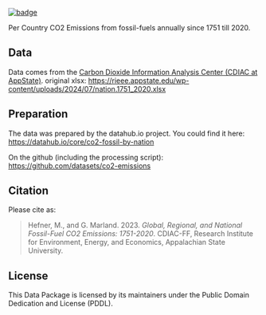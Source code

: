 <a className="gh-badge" href="https://datahub.io/core/co2-fossil-by-nation"><img src="https://badgen.net/badge/icon/View%20on%20datahub.io/orange?icon=https://datahub.io/datahub-cube-badge-icon.svg&label&scale=1.25" alt="badge" /></a>

Per Country CO2 Emissions from fossil-fuels annually since 1751 till 2020.

## Data
Data comes from the [Carbon Dioxide Information Analysis Center (CDIAC at AppState)][cdiac].
original xlsx: https://rieee.appstate.edu/wp-content/uploads/2024/07/nation.1751_2020.xlsx

## Preparation
The data was prepared by the datahub.io project. You could find it here:  
https://datahub.io/core/co2-fossil-by-nation  

On the github (including the processing script):   
https://github.com/datasets/co2-emissions

[cdiac]: https://rieee.appstate.edu/projects-programs/cdiac/

## Citation

Please cite as:

> Hefner, M., and G. Marland. 2023. *Global, Regional, and National Fossil-Fuel CO2 Emissions: 1751-2020*. CDIAC-FF, Research Institute for Environment, Energy, and Economics, Appalachian State University.


## License 
This Data Package is licensed by its maintainers under the Public Domain Dedication and License (PDDL).
